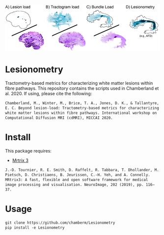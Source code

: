 ![Lesionometry](https://github.com/chamberm/Lesionometry/blob/main/ressources/banner.png)
# Lesionometry
Tractometry-based metrics for characterizing white matter lesions within fibre pathways. This repository contains the scripts used in Chamberland et al. 2020. If using, please cite the following:
```
Chamberland, M., Winter, M., Brice, T. A., Jones, D. K., & Tallantyre, E. C. Beyond lesion-load: Tractometry-based metrics for characterizing white matter lesions within fibre pathways. International workshop on Computational Diffusion MRI (cdMRI), MICCAI 2020.
```

# Install
This package requires:
* [Mrtrix 3](http://mrtrix.readthedocs.io/en/latest/installation/linux_install.html)
```
J.-D. Tournier, R. E. Smith, D. Raffelt, R. Tabbara, T. Dhollander, M. Pietsch, D. Christiaens, B. Jeurissen, C.-H. Yeh, and A. Connelly. MRtrix3: A fast, flexible and open software framework for medical image processing and visualisation. NeuroImage, 202 (2019), pp. 116–37.
```

# Usage
```
git clone https://github.com/chamberm/Lesionometry
pip install -e Lesionometry
```